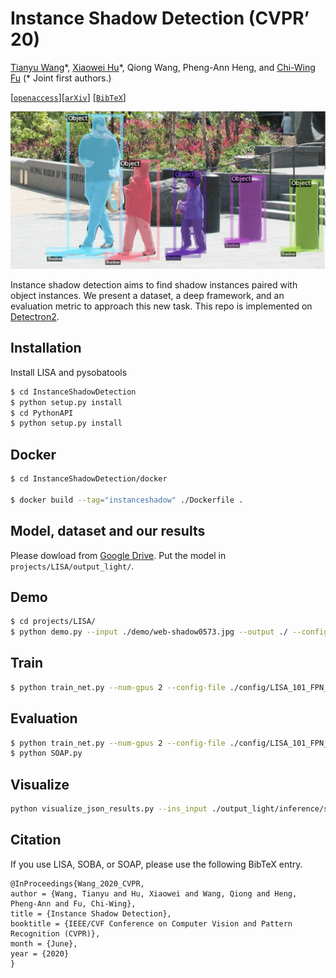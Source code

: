 # Instance Shadow Detection (CVPR’ 20)

[Tianyu Wang](https://stevewongv.github.io)\*, [Xiaowei Hu](https://xw-hu.github.io)\*, Qiong Wang,  Pheng-Ann Heng,  and [Chi-Wing Fu](http://www.cse.cuhk.edu.hk/~cwfu/)
 (\* Joint first authors.)

[[`openaccess`](http://openaccess.thecvf.com/content_CVPR_2020/papers/Wang_Instance_Shadow_Detection_CVPR_2020_paper.pdf)][[`arXiv`](https://arxiv.org/abs/1911.07034)] [[`BibTeX`](#CitingLISA)]


![-c](demo/demo.jpeg)

Instance shadow detection aims to find shadow instances paired with object instances. We present a dataset, a deep framework, and an evaluation metric to approach this new task. This repo is implemented on [Detectron2](https://github.com/facebookresearch/detectron2).



## Installation 

Install LISA and pysobatools

```bash
$ cd InstanceShadowDetection
$ python setup.py install
$ cd PythonAPI
$ python setup.py install
```

## Docker
```bash
$ cd InstanceShadowDetection/docker

$ docker build --tag="instanceshadow" ./Dockerfile .
```

## Model, dataset and our results

Please dowload from [Google Drive](https://drive.google.com/drive/folders/1MKxyq3R6AUeyLai9i9XWzG2C_n5f0ppP). Put the model in `projects/LISA/output_light/`. 

## Demo

```bash
$ cd projects/LISA/
$ python demo.py --input ./demo/web-shadow0573.jpg --output ./ --config ./config/LISA_101_FPN_3x_demo.yaml
```

## Train

```bash
$ python train_net.py --num-gpus 2 --config-file ./config/LISA_101_FPN_3x.yaml

```
## Evaluation

```bash
$ python train_net.py --num-gpus 2 --config-file ./config/LISA_101_FPN_3x.yaml --eval-only --resume
$ python SOAP.py
```

## Visualize
```bash
python visualize_json_results.py --ins_input ./output_light/inference/soba_instances_results.json --ass_input ./output_light/inference/soba_association_results.json --output ./output_light/results --dataset soba_cast_shadow_val_full
```
## <a name="CitingLISA"></a> Citation
If you use LISA, SOBA, or SOAP, please use the following BibTeX entry.

```
@InProceedings{Wang_2020_CVPR,
author = {Wang, Tianyu and Hu, Xiaowei and Wang, Qiong and Heng, Pheng-Ann and Fu, Chi-Wing},
title = {Instance Shadow Detection},
booktitle = {IEEE/CVF Conference on Computer Vision and Pattern Recognition (CVPR)},
month = {June},
year = {2020}
}
```
